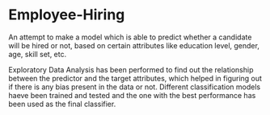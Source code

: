 # Employee-Hiring

An attempt to make a model which is able to predict whether a candidate will be hired or not, based on certain attributes like education level, gender, age, skill set, etc.

Exploratory Data Analysis has been performed to find out the relationship between the predictor and the target attributes, which helped in figuring out if there is any bias present in the data or not. Different classification models haeve been trained and tested and the one with the best performance has been used as the final classifier.

